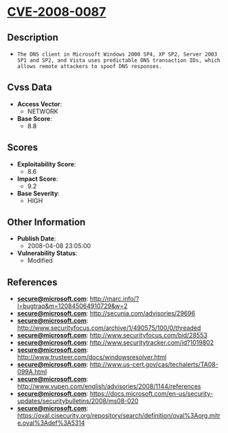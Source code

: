 
# [CVE-2008-0087](http://marc.info/?l=bugtraq&m=120845064910729&w=2)

## Description

- `The DNS client in Microsoft Windows 2000 SP4, XP SP2, Server 2003 SP1 and SP2, and Vista uses predictable DNS transaction IDs, which allows remote attackers to spoof DNS responses.`

## Cvss Data

- **Access Vector**:
  - NETWORK
- **Base Score**:
  - 8.8

## Scores

- **Exploitability Score**:
  - 8.6
- **Impact Score**:
  - 9.2
- **Base Severity**:
  - HIGH

## Other Information

- **Publish Date**:
  - 2008-04-08 23:05:00
- **Vulnerability Status**:
  - Modified

## References

- **secure@microsoft.com**: http://marc.info/?l=bugtraq&m=120845064910729&w=2
- **secure@microsoft.com**: http://secunia.com/advisories/29696
- **secure@microsoft.com**: http://www.securityfocus.com/archive/1/490575/100/0/threaded
- **secure@microsoft.com**: http://www.securityfocus.com/bid/28553
- **secure@microsoft.com**: http://www.securitytracker.com/id?1019802
- **secure@microsoft.com**: http://www.trusteer.com/docs/windowsresolver.html
- **secure@microsoft.com**: http://www.us-cert.gov/cas/techalerts/TA08-099A.html
- **secure@microsoft.com**: http://www.vupen.com/english/advisories/2008/1144/references
- **secure@microsoft.com**: https://docs.microsoft.com/en-us/security-updates/securitybulletins/2008/ms08-020
- **secure@microsoft.com**: https://oval.cisecurity.org/repository/search/definition/oval%3Aorg.mitre.oval%3Adef%3A5314
